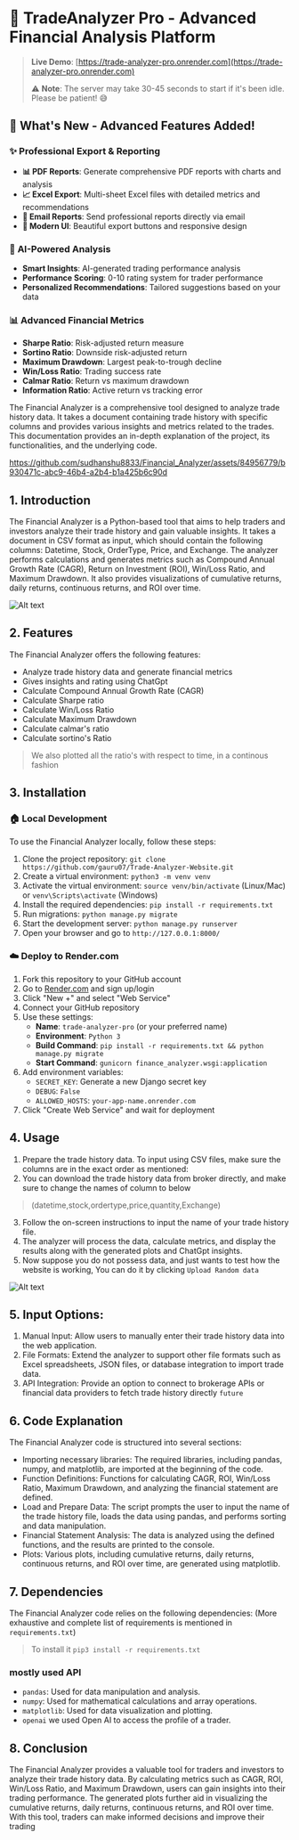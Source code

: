 # 🚀 TradeAnalyzer Pro - Advanced Financial Analysis Platform

> **Live Demo**: [https://trade-analyzer-pro.onrender.com](https://trade-analyzer-pro.onrender.com)
> 
> ⚠️ **Note**: The server may take 30-45 seconds to start if it's been idle. Please be patient! 😅

## 🌟 **What's New - Advanced Features Added!**

### ✨ **Professional Export & Reporting**
- **📊 PDF Reports**: Generate comprehensive PDF reports with charts and analysis
- **📈 Excel Export**: Multi-sheet Excel files with detailed metrics and recommendations
- **📧 Email Reports**: Send professional reports directly via email
- **🎨 Modern UI**: Beautiful export buttons and responsive design

### 🤖 **AI-Powered Analysis**
- **Smart Insights**: AI-generated trading performance analysis
- **Performance Scoring**: 0-10 rating system for trader performance
- **Personalized Recommendations**: Tailored suggestions based on your data

### 📊 **Advanced Financial Metrics**
- **Sharpe Ratio**: Risk-adjusted return measure
- **Sortino Ratio**: Downside risk-adjusted return
- **Maximum Drawdown**: Largest peak-to-trough decline
- **Win/Loss Ratio**: Trading success rate
- **Calmar Ratio**: Return vs maximum drawdown
- **Information Ratio**: Active return vs tracking error

The Financial Analyzer is a comprehensive tool designed to analyze trade history data. It takes a document containing trade history with specific columns and provides various insights and metrics related to the trades. This documentation provides an in-depth explanation of the project, its functionalities, and the underlying code.



https://github.com/sudhanshu8833/Financial_Analyzer/assets/84956779/b930471c-abc9-46b4-a2b4-b1a425b6c90d



## 1. Introduction
The Financial Analyzer is a Python-based tool that aims to help traders and investors analyze their trade history and gain valuable insights. It takes a document in CSV format as input, which should contain the following columns: Datetime, Stock, OrderType, Price, and Exchange. The analyzer performs calculations and generates metrics such as Compound Annual Growth Rate (CAGR), Return on Investment (ROI), Win/Loss Ratio, and Maximum Drawdown. It also provides visualizations of cumulative returns, daily returns, continuous returns, and ROI over time.



![Alt text](https://github.com/sudhanshu8833/Financial_Analyzer/blob/main/dashboard_pics/final_analysis.png)



## 2. Features
The Financial Analyzer offers the following features:
- Analyze trade history data and generate financial metrics
- Gives insights and rating using ChatGpt
- Calculate Compound Annual Growth Rate (CAGR)
- Calculate Sharpe ratio
- Calculate Win/Loss Ratio
- Calculate Maximum Drawdown
- Calculate calmar's ratio
- Calculate sortino's Ratio
> We also plotted all the ratio's with respect to time, in a continous fashion




## 3. Installation

### 🏠 **Local Development**
To use the Financial Analyzer locally, follow these steps:
1. Clone the project repository: `git clone https://github.com/gauru07/Trade-Analyzer-Website.git`
2. Create a virtual environment: `python3 -m venv venv`
3. Activate the virtual environment: `source venv/bin/activate` (Linux/Mac) or `venv\Scripts\activate` (Windows)
4. Install the required dependencies: `pip install -r requirements.txt`
5. Run migrations: `python manage.py migrate`
6. Start the development server: `python manage.py runserver`
7. Open your browser and go to `http://127.0.0.1:8000/`

### ☁️ **Deploy to Render.com**
1. Fork this repository to your GitHub account
2. Go to [Render.com](https://render.com) and sign up/login
3. Click "New +" and select "Web Service"
4. Connect your GitHub repository
5. Use these settings:
   - **Name**: `trade-analyzer-pro` (or your preferred name)
   - **Environment**: `Python 3`
   - **Build Command**: `pip install -r requirements.txt && python manage.py migrate`
   - **Start Command**: `gunicorn finance_analyzer.wsgi:application`
6. Add environment variables:
   - `SECRET_KEY`: Generate a new Django secret key
   - `DEBUG`: `False`
   - `ALLOWED_HOSTS`: `your-app-name.onrender.com`
7. Click "Create Web Service" and wait for deployment



## 4. Usage
1. Prepare the trade history data. To input using CSV files, make sure the columns are in the exact order as mentioned:
2. You can download the trade history data from broker directly, and make sure to change the names of column to below
> (datetime,stock,ordertype,price,quantity,Exchange)
3. Follow the on-screen instructions to input the name of your trade history file.
4. The analyzer will process the data, calculate metrics, and display the results along with the generated plots and ChatGpt insights.
5. Now suppose you do not possess data, and just wants to test how the website is working, You can do it by clicking `Upload Random data`

![Alt text](https://github.com/sudhanshu8833/Financial_Analyzer/blob/main/dashboard_pics/input_data.png)

## 5. Input Options:
1. Manual Input: Allow users to manually enter their trade history data into the web application.
2. File Formats: Extend the analyzer to support other file formats such as Excel spreadsheets, JSON files, or database integration to import trade data.
3. API Integration: Provide an option to connect to brokerage APIs or financial data providers to fetch trade history directly `future`



## 6. Code Explanation
The Financial Analyzer code is structured into several sections:
- Importing necessary libraries: The required libraries, including pandas, numpy, and matplotlib, are imported at the beginning of the code.
- Function Definitions: Functions for calculating CAGR, ROI, Win/Loss Ratio, Maximum Drawdown, and analyzing the financial statement are defined.
- Load and Prepare Data: The script prompts the user to input the name of the trade history file, loads the data using pandas, and performs sorting and data manipulation.
- Financial Statement Analysis: The data is analyzed using the defined functions, and the results are printed to the console.
- Plots: Various plots, including cumulative returns, daily returns, continuous returns, and ROI over time, are generated using matplotlib.



## 7. Dependencies
The Financial Analyzer code relies on the following dependencies:
(More exhaustive and complete list of requirements is mentioned in `requirements.txt`)

> To install it `pip3 install -r requirements.txt`

### mostly used API
- `pandas`: Used for data manipulation and analysis.
- `numpy`: Used for mathematical calculations and array operations.
- `matplotlib`: Used for data visualization and plotting.
- `openai` we used Open AI to access the profile of a trader.




## 8. Conclusion
The Financial Analyzer provides a valuable tool for traders and investors to analyze their trade history data. By calculating metrics such as CAGR, ROI, Win/Loss Ratio, and Maximum Drawdown, users can gain insights into their trading performance. The generated plots further aid in visualizing the cumulative returns, daily returns, continuous returns, and ROI over time. With this tool, traders can make informed decisions and improve their trading

